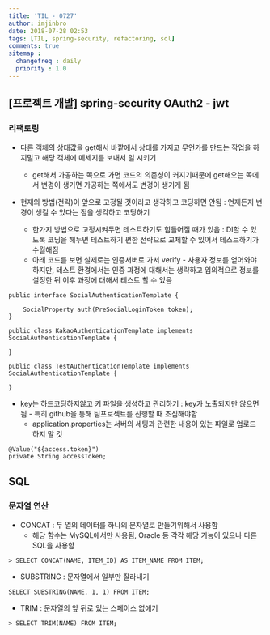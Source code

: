 ```yaml
---
title: 'TIL - 0727'
author: imjinbro
date: 2018-07-28 02:53
tags: [TIL, spring-security, refactoring, sql]
comments: true
sitemap :
  changefreq : daily
  priority : 1.0
---
```


## [프로젝트 개발] spring-security OAuth2 - jwt
### 리팩토링
* 다른 객체의 상태값을 get해서 바깥에서 상태를 가지고 무언가를 만드는 작업을 하지말고 해당 객체에 메세지를 보내서 일 시키기
  * get해서 가공하는 쪽으로 가면 코드의 의존성이 커지기때문에 get해오는 쪽에서 변경이 생기면 가공하는 쪽에서도 변경이 생기게 됨
   
* 현재의 방법(전략)이 앞으로 고정될 것이라고 생각하고 코딩하면 안됨 : 언제든지 변경이 생길 수 있다는 점을 생각하고 코딩하기
  * 한가지 방법으로 고정시켜두면 테스트하기도 힘들어질 때가 있음 : DI할 수 있도록 코딩을 해두면 테스트하기 편한 전략으로 교체할 수 있어서 테스트하기가 수월해짐
  * 아래 코드를 보면 실제로는 인증서버로 가서 verify - 사용자 정보를 얻어와야하지만, 테스트 환경에서는 인증 과정에 대해서는 생략하고 임의적으로 정보를 설정한 뒤 이후 과정에 대해서 테스트 할 수 있음

~~~
public interface SocialAuthenticationTemplate {

    SocialProperty auth(PreSocialLoginToken token);
}

public class KakaoAuthenticationTemplate implements SocialAuthenticationTemplate {

}

public class TestAuthenticationTemplate implements SocialAuthenticationTemplate {

}
~~~

* key는 하드코딩하지않고 키 파일을 생성하고 관리하기 : key가 노출되지만 않으면 됨 - 특히 github을 통해 팀프로젝트를 진행할 때 조심해야함
  * application.properties는 서버의 세팅과 관련한 내용이 있는 파일로 업로드 하지 말 것
  
~~~
@Value("${access.token}")
private String accessToken;
~~~
  
## SQL
### 문자열 연산
* CONCAT : 두 열의 데이터를 하나의 문자열로 만들기위해서 사용함
  * 해당 함수는 MySQL에서만 사용됨, Oracle 등 각각 해당 기능이 있으나 다른 SQL을 사용함 
  
~~~
> SELECT CONCAT(NAME, ITEM_ID) AS ITEM_NAME FROM ITEM;
~~~
  
* SUBSTRING : 문자열에서 일부만 잘라내기
  
~~~
SELECT SUBSTRING(NAME, 1, 1) FROM ITEM;
~~~
  
* TRIM : 문자열의 앞 뒤로 있는 스페이스 없애기
  
~~~
> SELECT TRIM(NAME) FROM ITEM;
~~~

